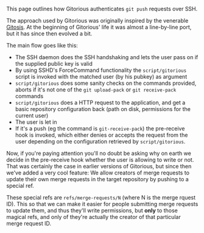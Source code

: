 This page outlines how Gitorious authenticates `git push` requests over SSH.

The approach used by Gitorious was originally inspired by the venerable [Gitosis](http://eagain.net/gitweb/?p=gitosis.git). At the beginning of Gitorious' life it was almost a line-by-line port, but it has since then evolved a bit.

The main flow goes like this:

* The SSH daemon does the SSH handshaking and lets the user pass on if the supplied public key is valid
* By using SSHD's ForceCommand functionality the `script/gitorious` script is invoked with the matched user (by his pubkey) as argument
* `script/gitorious` does some sanity checks on the commands provided, aborts if it's not one of the `git upload-pack` or `git receive-pack` commands
* `script/gitorious` does a HTTP request to the application, and get a basic repository configuration back (path on disk, permissions for the current user)
* The user is let in
* If it's a push (eg the command is `git-receive-pack`) the pre-receive hook is invoked, which either denies or accepts the request from the user depending on the configuration retrieved by `script/gitorious`.

Now, if you're paying attention you'll no doubt be asking why on earth we decide in the pre-receive hook whether the user is allowing to write or not. That was certainly the case in earlier versions of Gitorious, but since then we've added a very cool feature: We allow creators of merge requests to update their own merge requests in the target repository by pushing to a special ref.

These special refs are `refs/merge-requests/N` (where N is the merge rquest ID). This so that we can make it easier for people submitting merge requests to update them, and thus they'll write permissions, but **only** to those magical refs, and only of they're actually the creator of that particular merge request ID.